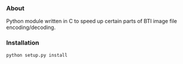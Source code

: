 
### About

Python module written in C to speed up certain parts of BTI image file encoding/decoding.  

### Installation

`python setup.py install`
